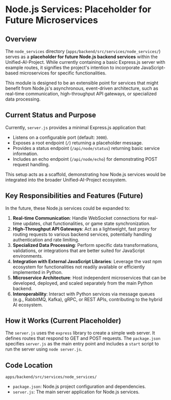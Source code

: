 # Node.js Services: Placeholder for Future Microservices

## Overview

The `node_services` directory (`apps/backend/src/services/node_services/`) serves as a **placeholder for future Node.js backend services** within the Unified-AI-Project. While currently containing a basic Express.js server with example routes, it signifies the project's intention to incorporate JavaScript-based microservices for specific functionalities.

This module is designed to be an extensible point for services that might benefit from Node.js's asynchronous, event-driven architecture, such as real-time communication, high-throughput API gateways, or specialized data processing.

## Current Status and Purpose

Currently, `server.js` provides a minimal Express.js application that:

-   Listens on a configurable port (default: `3000`).
-   Exposes a root endpoint (`/`) returning a placeholder message.
-   Provides a status endpoint (`/api/node/status`) returning basic service information.
-   Includes an echo endpoint (`/api/node/echo`) for demonstrating POST request handling.

This setup acts as a scaffold, demonstrating how Node.js services would be integrated into the broader Unified-AI-Project ecosystem.

## Key Responsibilities and Features (Future)

In the future, these Node.js services could be expanded to:

1.  **Real-time Communication**: Handle WebSocket connections for real-time updates, chat functionalities, or game state synchronization.
2.  **High-Throughput API Gateways**: Act as a lightweight, fast proxy for routing requests to various backend services, potentially handling authentication and rate limiting.
3.  **Specialized Data Processing**: Perform specific data transformations, validations, or integrations that are better suited for JavaScript environments.
4.  **Integration with External JavaScript Libraries**: Leverage the vast npm ecosystem for functionalities not readily available or efficiently implemented in Python.
5.  **Microservice Architecture**: Host independent microservices that can be developed, deployed, and scaled separately from the main Python backend.
6.  **Interoperability**: Interact with Python services via message queues (e.g., RabbitMQ, Kafka), gRPC, or REST APIs, contributing to the hybrid AI ecosystem.

## How it Works (Current Placeholder)

The `server.js` uses the `express` library to create a simple web server. It defines routes that respond to GET and POST requests. The `package.json` specifies `server.js` as the main entry point and includes a `start` script to run the server using `node server.js`.

## Code Location

`apps/backend/src/services/node_services/`
-   `package.json`: Node.js project configuration and dependencies.
-   `server.js`: The main server application for Node.js services.
